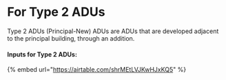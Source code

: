 # For Type 2 ADUs

Type 2 ADUs (Principal-New) ADUs are ADUs that are developed adjacent to the principal building, through an addition.

#### Inputs for Type 2 ADUs:

{% embed url="https://airtable.com/shrMEtLVJKwHJxKQ5" %}
